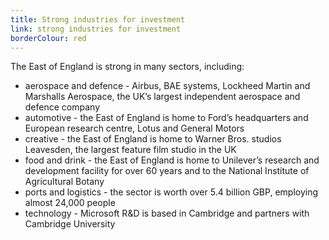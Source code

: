 ```yaml
---
title: Strong industries for investment
link: strong industries for investment
borderColour: red
---
```

The East of England is strong in many sectors, including:

- aerospace and defence - Airbus, BAE systems, Lockheed Martin and Marshalls Aerospace, the UK’s largest independent aerospace and defence company
- automotive - the East of England is home to Ford’s headquarters and European research centre, Lotus and General Motors
- creative - the East of England is home to Warner Bros. studios Leavesden, the largest feature film studio in the UK
- food and drink - the East of England is home to Unilever’s research and development facility for over 60 years and to the National Institute of Agricultural Botany
- ports and logistics - the sector is worth over 5.4 billion GBP, employing almost 24,000 people 
- technology - Microsoft R&D is based in Cambridge and partners with Cambridge University
